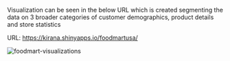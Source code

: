 Visualization can be seen in the below URL which is created segmenting the data on 3 broader categories of customer demographics, product details and store statistics

URL:
https://kirana.shinyapps.io/foodmartusa/

![foodmart-visualizations](https://user-images.githubusercontent.com/114291726/200879682-9cfbc3cc-2681-4cb7-a9be-f459a6d1e6e9.png)
